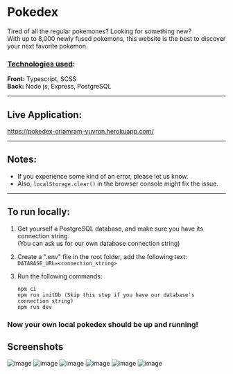 # Pokedex

Tired of all the regular pokemones? Looking for something new?  
With up to 8,000 newly fused pokemons, this website is the best to discover your next favorite pokemon.

### <ins>**Technologies used**</ins>:

**Front:** Typescript, SCSS  
**Back:** Node js, Express, PostgreSQL

---

## Live Application:

https://pokedex-oriamram-yuvron.herokuapp.com/

---

## Notes:

- If you experience some kind of an error, please let us know.
- Also, `localStorage.clear()` in the browser console might fix the issue.

---

## To run locally:

1. Get yourself a PostgreSQL database, and make sure you have its connection string.  
   (You can ask us for our own database connection string)

2. Create a ".env" file in the root folder, add the following text:  
   `DATABASE_URL=<connection_string>`

3. Run the following commands:

   ```console
   npm ci
   npm run initDb (Skip this step if you have our database's connection string)
   npm run dev
   ```

### <b>Now your own local pokedex should be up and running!</b>

## Screenshots
![image](https://user-images.githubusercontent.com/97836572/192986731-464c14d2-e810-48c3-a1d4-f780a424e29b.png)
![image](https://user-images.githubusercontent.com/97836572/192986827-632994bc-c5c2-4dfb-933f-17376ddd77d4.png)
![image](https://user-images.githubusercontent.com/97836572/192986864-d29f4a28-5d17-4026-a63c-93efeab8fe93.png)
![image](https://user-images.githubusercontent.com/97836572/192986991-1770511b-9fa2-415c-8f5a-0c2841fa2bb5.png)
![image](https://user-images.githubusercontent.com/97836572/192987023-e9f1abb6-5086-4357-9db9-2a4f383abe66.png)
![image](https://user-images.githubusercontent.com/97836572/192987099-4c40d501-5cb8-4155-b0df-b4c8360b7b9a.png)






